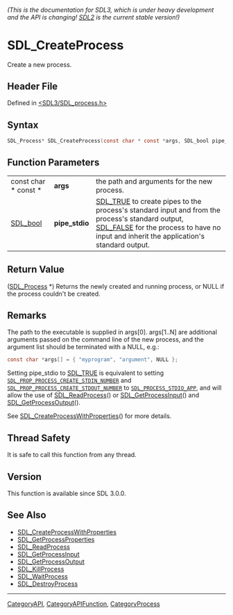 ###### (This is the documentation for SDL3, which is under heavy development and the API is changing! [SDL2](https://wiki.libsdl.org/SDL2/) is the current stable version!)
# SDL_CreateProcess

Create a new process.

## Header File

Defined in [<SDL3/SDL_process.h>](https://github.com/libsdl-org/SDL/blob/main/include/SDL3/SDL_process.h)

## Syntax

```c
SDL_Process* SDL_CreateProcess(const char * const *args, SDL_bool pipe_stdio);
```

## Function Parameters

|                      |                |                                                                                                                                                                                                                     |
| -------------------- | -------------- | ------------------------------------------------------------------------------------------------------------------------------------------------------------------------------------------------------------------- |
| const char * const * | **args**       | the path and arguments for the new process.                                                                                                                                                                         |
| [SDL_bool](SDL_bool) | **pipe_stdio** | [SDL_TRUE](SDL_TRUE) to create pipes to the process's standard input and from the process's standard output, [SDL_FALSE](SDL_FALSE) for the process to have no input and inherit the application's standard output. |

## Return Value

([SDL_Process](SDL_Process) *) Returns the newly created and running
process, or NULL if the process couldn't be created.

## Remarks

The path to the executable is supplied in args[0]. args[1..N] are
additional arguments passed on the command line of the new process, and the
argument list should be terminated with a NULL, e.g.:

```c
const char *args[] = { "myprogram", "argument", NULL };
```

Setting pipe_stdio to [SDL_TRUE](SDL_TRUE) is equivalent to setting
[`SDL_PROP_PROCESS_CREATE_STDIN_NUMBER`](SDL_PROP_PROCESS_CREATE_STDIN_NUMBER)
and
[`SDL_PROP_PROCESS_CREATE_STDOUT_NUMBER`](SDL_PROP_PROCESS_CREATE_STDOUT_NUMBER)
to [`SDL_PROCESS_STDIO_APP`](SDL_PROCESS_STDIO_APP), and will allow the use
of [SDL_ReadProcess](SDL_ReadProcess)() or
[SDL_GetProcessInput](SDL_GetProcessInput)() and
[SDL_GetProcessOutput](SDL_GetProcessOutput)().

See [SDL_CreateProcessWithProperties](SDL_CreateProcessWithProperties)()
for more details.

## Thread Safety

It is safe to call this function from any thread.

## Version

This function is available since SDL 3.0.0.

## See Also

- [SDL_CreateProcessWithProperties](SDL_CreateProcessWithProperties)
- [SDL_GetProcessProperties](SDL_GetProcessProperties)
- [SDL_ReadProcess](SDL_ReadProcess)
- [SDL_GetProcessInput](SDL_GetProcessInput)
- [SDL_GetProcessOutput](SDL_GetProcessOutput)
- [SDL_KillProcess](SDL_KillProcess)
- [SDL_WaitProcess](SDL_WaitProcess)
- [SDL_DestroyProcess](SDL_DestroyProcess)

----
[CategoryAPI](CategoryAPI), [CategoryAPIFunction](CategoryAPIFunction), [CategoryProcess](CategoryProcess)

